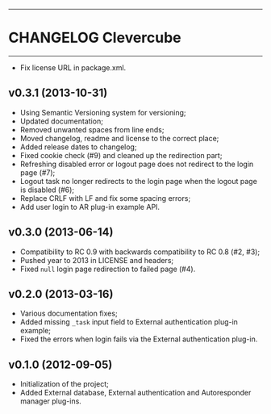 ------------------------------------------------------------------------
CHANGELOG Clevercube
========================================================================
------------------------------------------------------------------------

- Fix license URL in package.xml.

v0.3.1 (2013-10-31)
-------------------

- Using Semantic Versioning system for versioning;
- Updated documentation;
- Removed unwanted spaces from line ends;
- Moved changelog, readme and license to the correct place;
- Added release dates to changelog;
- Fixed cookie check (#9) and cleaned up the redirection part;
- Refreshing disabled error or logout page does not redirect to the
  login page (#7);
- Logout task no longer redirects to the login page when the logout page
  is disabled (#6);
- Replace CRLF with LF and fix some spacing errors;
- Add user login to AR plug-in example API.

v0.3.0 (2013-06-14)
-------------------

- Compatibility to RC 0.9 with backwards compatibility to
  RC 0.8 (#2, #3);
- Pushed year to 2013 in LICENSE and headers;
- Fixed `null` login page redirection to failed page (#4).

v0.2.0 (2013-03-16)
-------------------

- Various documentation fixes;
- Added missing `_task` input field to External authentication plug-in
  example;
- Fixed the errors when login fails via the External authentication
  plug-in.

v0.1.0 (2012-09-05)
-------------------

- Initialization of the project;
- Added External database, External authentication and Autoresponder
  manager plug-ins.
